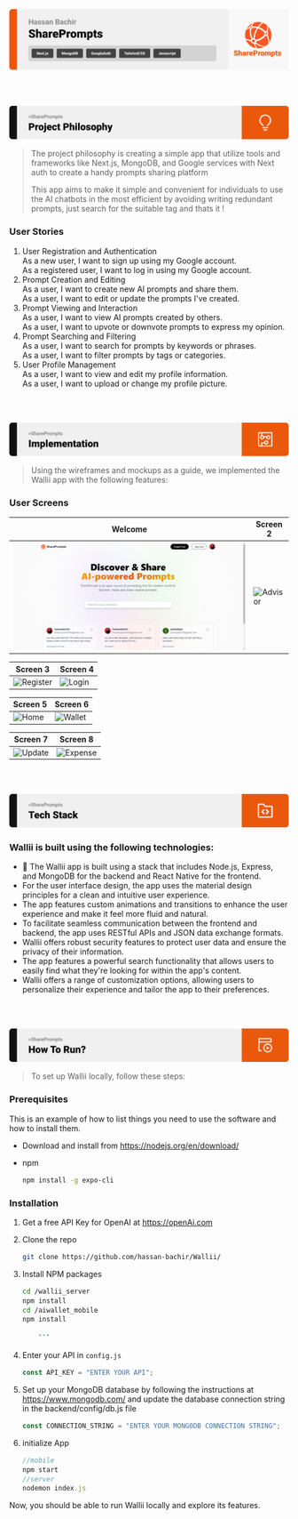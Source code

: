 <img src="./readme/title1.svg"/>

<br><br>

<!-- project philosophy -->
<img src="./readme/title2.svg"/>

> The project philosophy is creating a simple app that utilize tools and frameworks like Next.js, MongoDB, and Google services with Next auth to create a handy prompts sharing platform
>
> This app aims to make it simple and convenient for individuals to use the AI chatbots in the most efficient by avoiding writing redundant prompts, just search for the suitable tag and thats it !

### User Stories

1. User Registration and Authentication<br>
   As a new user, I want to sign up using my Google account.<br>
   As a registered user, I want to log in using my Google account.<br>
2. Prompt Creation and Editing<br>
   As a user, I want to create new AI prompts and share them.<br>
   As a user, I want to edit or update the prompts I've created.<br>
3. Prompt Viewing and Interaction<br>
   As a user, I want to view AI prompts created by others.<br>
   As a user, I want to upvote or downvote prompts to express my opinion.<br>
4. Prompt Searching and Filtering<br>
   As a user, I want to search for prompts by keywords or phrases.<br>
   As a user, I want to filter prompts by tags or categories.<br>
5. User Profile Management<br>
   As a user, I want to view and edit my profile information.<br>
   As a user, I want to upload or change my profile picture.<br>


<br><br>

<!-- Implementation -->
<img src="./readme/title4.svg"/>

> Using the wireframes and mockups as a guide, we implemented the Wallii app with the following features:

### User Screens

| Welcome                                       | Screen 2                                      |
| --------------------------------------------- | -------------------------------------------- |
| ![Welcome](./readme/implementation/Welcome.PNG) | ![Advisor](./readme/implementation/advisor.PNG) |

| Screen 3                                     | Screen 4                                      |
| ------------------------------------------- | -------------------------------------------- |
| ![Register](./readme/implementation/register.PNG) | ![Login](./readme/implementation/login.PNG)     |

| Screen 5                                     | Screen 6                                      |
| ------------------------------------------- | -------------------------------------------- |
| ![Home](./readme/implementation/home.PNG)    | ![Wallet](./readme/implementation/wallet.PNG)  |

| Screen 7                                     | Screen 8                                      |
| ------------------------------------------- | -------------------------------------------- |
| ![Update](./readme/implementation/add_income.PNG) | ![Expense](./readme/implementation/add_expense.PNG) |



<br><br>

<!-- Tech stack -->
<img src="./readme/title5.svg"/>

### Wallii is built using the following technologies:

-   🚨 The Wallii app is built using a stack that includes Node.js, Express, and MongoDB for the backend and React Native for the frontend.
-   For the user interface design, the app uses the material design principles for a clean and intuitive user experience.
-   The app features custom animations and transitions to enhance the user experience and make it feel more fluid and natural.
-   To facilitate seamless communication between the frontend and backend, the app uses RESTful APIs and JSON data exchange formats.
-   Wallii offers robust security features to protect user data and ensure the privacy of their information.
-   The app features a powerful search functionality that allows users to easily find what they're looking for within the app's content.
-   Wallii offers a range of customization options, allowing users to personalize their experience and tailor the app to their preferences.

<br><br>

<!-- How to run -->
<img src="./readme/title6.svg"/>

> To set up Wallii locally, follow these steps:

### Prerequisites

This is an example of how to list things you need to use the software and how to install them.

-   Download and install from https://nodejs.org/en/download/

-   npm
    ```sh
    npm install -g expo-cli
    ```

### Installation

1.  Get a free API Key for OpenAI at https://openAi.com
2.  Clone the repo
    ```sh
    git clone https://github.com/hassan-bachir/Wallii/
    ```
3.  Install NPM packages

    ````sh
    cd /wallii_server
    npm install
    cd /aiwallet_mobile
    npm install

        ```

    ````

4.  Enter your API in `config.js`
    ```js
    const API_KEY = "ENTER YOUR API";
    ```
5.  Set up your MongoDB database by following the instructions at https://www.mongodb.com/ and update the database connection string in the backend/config/db.js file
    ```js
    const CONNECTION_STRING = "ENTER YOUR MONGODB CONNECTION STRING";
    ```
6.  initialize App

    ```js
    //mobile
    npm start
    //server
    nodemon index.js
    ```

Now, you should be able to run Wallii locally and explore its features.
